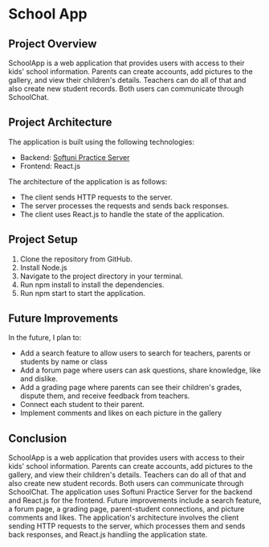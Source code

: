 # School App

## Project Overview

SchoolApp is a web application that provides users with access to their kids' school information. Parents can create accounts, add pictures to the gallery, and view their children's details. Teachers can do all of that and also create new student records. Both users can communicate through SchoolChat.

## Project Architecture

The application is built using the following technologies:

- Backend: [Softuni Practice Server](https://github.com/softuni-practice-server/softuni-practice-server)
- Frontend: React.js

The architecture of the application is as follows:
- The client sends HTTP requests to the server.
- The server processes the requests and sends back responses.
- The client uses React.js to handle the state of the application.

## Project Setup

1. Clone the repository from GitHub.
2. Install Node.js
3. Navigate to the project directory in your terminal.
4. Run npm install to install the dependencies.
5. Run npm start to start the application.

## Future Improvements

In the future, I plan to:

- Add a search feature to allow users to search for teachers, parents or students by name or class
- Add a forum page where users can ask questions, share knowledge, like and dislike.
- Add a grading page where parents can see their children's grades, dispute them, and receive feedback from teachers.
- Connect each student to their parent.
- Implement comments and likes on each picture in the gallery 

## Conclusion

SchoolApp is a web application that provides users with access to their kids' school information. Parents can create accounts, add pictures to the gallery, and view their children's details. Teachers can do all of that and also create new student records. Both users can communicate through SchoolChat. The application uses Softuni Practice Server for the backend and React.js for the frontend. Future improvements include a search feature, a forum page, a grading page, parent-student connections, and picture comments and likes. The application's architecture involves the client sending HTTP requests to the server, which processes them and sends back responses, and React.js handling the application state.

